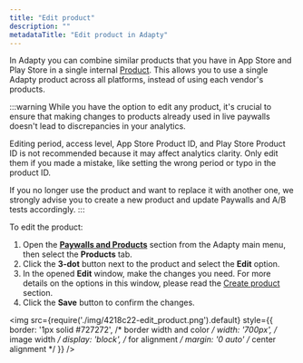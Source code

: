 ```yaml
---
title: "Edit product"
description: ""
metadataTitle: "Edit product in Adapty"
---
```


In Adapty you can combine similar products that you have in App Store and Play Store in a single internal [Product](product). This allows you to use a single Adapty product across all platforms, instead of using each vendor's products.

:::warning
While you have the option to edit any product, it's crucial to ensure that making changes to products already used in live paywalls doesn't lead to discrepancies in your analytics.

Editing period, access level, App Store Product ID, and Play Store Product ID is not recommended because it may affect analytics clarity. Only edit them if you made a mistake, like setting the wrong period or typo in the product ID.

If you no longer use the product and want to replace it with another one, we strongly advise you to create a new product and update Paywalls and A/B tests accordingly.
:::

To edit the product:

1. Open the **[Paywalls and Products](https://app.adapty.io/products)** section from the Adapty main menu, then select the **Products** tab.
2. Click the **3-dot** button next to the product and select the **Edit** option.
3. In the opened **Edit** window, make the changes you need. For more details on the options in this window, please read the [Create product](create-product) section.
4. Click the **Save** button to confirm the changes.


<img
  src={require('./img/4218c22-edit_product.png').default}
  style={{
    border: '1px solid #727272', /* border width and color */
    width: '700px', /* image width */
    display: 'block', /* for alignment */
    margin: '0 auto' /* center alignment */
  }}
/>



